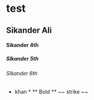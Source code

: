 # test
## Sikander Ali
#### Sikander 4th
##### SIkander 5th
###### SIkander 6th
* khan *
** Bold **
~~ strike ~~

